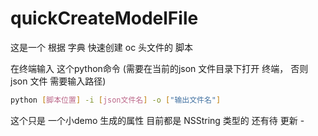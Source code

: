 # quickCreateModelFile
这是一个 根据 字典 快速创建 oc 头文件的 脚本  



在终端输入  这个python命令 (需要在当前的json 文件目录下打开 终端， 否则 json 文件 需要输入路径)

```bash
python [脚本位置] -i [json文件名] -o ["输出文件名"]
```


这个只是  一个小demo 生成的属性 目前都是  NSString 类型的  还有待 更新 - 
